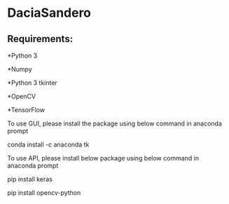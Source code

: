 # DaciaSandero

## Requirements: 
*Python 3

*Numpy

*Python 3 tkinter

*OpenCV

*TensorFlow
 
To use GUI, please install the package using below command in anaconda prompt 

conda install -c anaconda tk


To use API, please install below package using below command in anaconda prompt

pip install keras

pip install opencv-python


